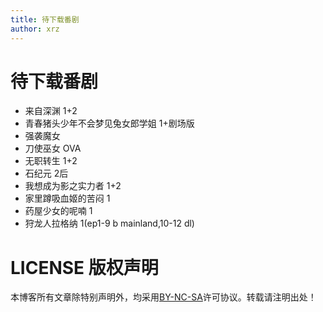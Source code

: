 ```yaml
---
title: 待下载番剧
author: xrz
---
```


# 待下载番剧

- 来自深渊 1+2
- 青春猪头少年不会梦见兔女郎学姐 1+剧场版
- 强袭魔女
- 刀使巫女 OVA
- 无职转生 1+2
- 石纪元 2后
- 我想成为影之实力者 1+2
- 家里蹲吸血姬的苦闷 1
- 药屋少女的呢喃 1
- 狩龙人拉格纳 1(ep1-9 b mainland,10-12 dl)

# LICENSE 版权声明

本博客所有文章除特别声明外，均采用[BY-NC-SA](https://creativecommons.org/licenses/by-nc-sa/4.0/)许可协议。转载请注明出处！